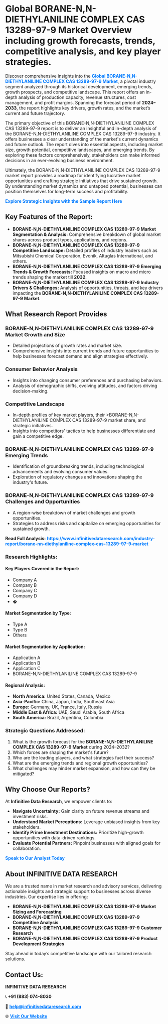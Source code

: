 <h1>Global BORANE-N,N-DIETHYLANILINE COMPLEX CAS 13289-97-9 Market Overview including growth forecasts, trends, competitive analysis, and key player strategies.</h1>
<p>
Discover comprehensive insights into the 
<a href="https://www.infinitivedataresearch.com/industry-report/borane-nn-diethylaniline-complex-cas-13289-97-9-market" rel="dofollow" style="color: #007BFF; text-decoration: none;"><strong>Global BORANE-N,N-DIETHYLANILINE COMPLEX CAS 13289-97-9 Market</strong></a>, a pivotal industry segment analyzed through its historical development, emerging trends, growth prospects, and competitive landscape. This report offers an in-depth analysis of production capacity, revenue structures, cost management, and profit margins. Spanning the forecast period of <strong>2024–2033</strong>, the report highlights key drivers, growth rates, and the market’s current and future trajectory.
</p>
<p>
The primary objective of this BORANE-N,N-DIETHYLANILINE COMPLEX CAS 13289-97-9 report is to deliver an insightful and in-depth analysis of the BORANE-N,N-DIETHYLANILINE COMPLEX CAS 13289-97-9 industry. It offers businesses a clear understanding of the market's current dynamics and future outlook. The report dives into essential aspects, including market size, growth potential, competitive landscapes, and emerging trends. By exploring these factors comprehensively, stakeholders can make informed decisions in an ever-evolving business environment.
</p>
<p>
Ultimately, the BORANE-N,N-DIETHYLANILINE COMPLEX CAS 13289-97-9 market report provides a roadmap for identifying lucrative market opportunities and crafting strategic initiatives that drive sustained growth. By understanding market dynamics and untapped potential, businesses can position themselves for long-term success and profitability.
</p>
<p>
<a href="https://www.infinitivedataresearch.com/request-sample/reportId=104114" style="color: #007BFF; text-decoration: none;"><strong>Explore Strategic Insights with the Sample Report Here</strong></a>
</p>

<h2>Key Features of the Report:</h2>
<ul>
<li><strong>BORANE-N,N-DIETHYLANILINE COMPLEX CAS 13289-97-9 Market Segmentation & Analysis:</strong> Comprehensive breakdown of global market shares across product types, applications, and regions.</li>
<li><strong>BORANE-N,N-DIETHYLANILINE COMPLEX CAS 13289-97-9 Competitive Landscape:</strong> Detailed profiles of industry leaders such as Mitsubishi Chemical Corporation, Evonik, Altuglas International, and others.</li>
<li><strong>BORANE-N,N-DIETHYLANILINE COMPLEX CAS 13289-97-9 Emerging Trends & Growth Forecasts:</strong> Focused insights on macro and micro trends shaping the market till <strong>2032</strong>.</li>
<li><strong>BORANE-N,N-DIETHYLANILINE COMPLEX CAS 13289-97-9 Industry Drivers & Challenges:</strong> Analysis of opportunities, threats, and key drivers impacting the <strong>BORANE-N,N-DIETHYLANILINE COMPLEX CAS 13289-97-9 Market</strong>.</li>
</ul>

<h2>What Research Report Provides</h2>
<h3>BORANE-N,N-DIETHYLANILINE COMPLEX CAS 13289-97-9 Market Growth and Size</h3>
<ul>
<li>Detailed projections of growth rates and market size.</li>
<li>Comprehensive insights into current trends and future opportunities to help businesses forecast demand and align strategies effectively.</li>
</ul>

<h3>Consumer Behavior Analysis</h3>
<ul>
<li>Insights into changing consumer preferences and purchasing behaviors.</li>
<li>Analysis of demographic shifts, evolving attitudes, and factors driving decision-making.</li>
</ul>

<h3>Competitive Landscape</h3>
<ul>
<li>In-depth profiles of key market players, their >BORANE-N,N-DIETHYLANILINE COMPLEX CAS 13289-97-9 market share, and strategic initiatives.</li>
<li>Insights into competitors' tactics to help businesses differentiate and gain a competitive edge.</li>
</ul>

<h3>BORANE-N,N-DIETHYLANILINE COMPLEX CAS 13289-97-9 Emerging Trends</h3>
<ul>
<li>Identification of groundbreaking trends, including technological advancements and evolving consumer values.</li>
<li>Exploration of regulatory changes and innovations shaping the industry's future.</li>
</ul>

<h3>BORANE-N,N-DIETHYLANILINE COMPLEX CAS 13289-97-9 Challenges and Opportunities</h3>
<ul>
<li>A region-wise breakdown of market challenges and growth opportunities.</li>
<li>Strategies to address risks and capitalize on emerging opportunities for sustained growth.</li>
</ul>
<p><strong>Read Full Analysis:</strong> <a href="https://www.infinitivedataresearch.com/industry-report/borane-nn-diethylaniline-complex-cas-13289-97-9-market" rel="dofollow" style="color: #007BFF; text-decoration: none;"><strong>https://www.infinitivedataresearch.com/industry-report/borane-nn-diethylaniline-complex-cas-13289-97-9-market</strong></a></p>
<h3>Research Highlights:</h3>
<h4>Key Players Covered in the Report:</h4>
<ul><li>Company A</li><li>Company B</li><li>Company C</li><li>Company D</li><li>�</li></ul>
<h4>Market Segmentation by Type:</h4>
<ul><li>Type A</li><li>Type B</li><li>Others</li></ul>
<h4>Market Segmentation by Application:</h4>
<ul><li>Application A</li><li>Application B</li><li>Application C</li><li>BORANE-N,N-DIETHYLANILINE COMPLEX CAS 13289-97-9</li></ul>

<h4>Regional Analysis:</h4>
<ul>
<li><strong>North America:</strong> United States, Canada, Mexico</li>
<li><strong>Asia-Pacific:</strong> China, Japan, India, Southeast Asia</li>
<li><strong>Europe:</strong> Germany, UK, France, Italy, Russia</li>
<li><strong>Middle East & Africa:</strong> UAE, Saudi Arabia, South Africa</li>
<li><strong>South America:</strong> Brazil, Argentina, Colombia</li>
</ul>

<h3>Strategic Questions Addressed:</h3>
<ol>
<li>What is the growth forecast for the <strong>BORANE-N,N-DIETHYLANILINE COMPLEX CAS 13289-97-9 Market</strong> during 2024–2032?</li>
<li>Which forces are shaping the market's future?</li>
<li>Who are the leading players, and what strategies fuel their success?</li>
<li>What are the emerging trends and regional growth opportunities?</li>
<li>What challenges may hinder market expansion, and how can they be mitigated?</li>
</ol>

<h2>Why Choose Our Reports?</h2>
<p>At <strong>Infinitive Data Research</strong>, we empower clients to:</p>
<ul>
<li><strong>Navigate Uncertainty:</strong> Gain clarity on future revenue streams and investment risks.</li>
<li><strong>Understand Market Perceptions:</strong> Leverage unbiased insights from key stakeholders.</li>
<li><strong>Identify Prime Investment Destinations:</strong> Prioritize high-growth opportunities with data-driven rankings.</li>
<li><strong>Evaluate Potential Partners:</strong> Pinpoint businesses with aligned goals for collaboration.</li>
</ul>
<p><a href="https://www.infinitivedataresearch.com/industry-report/borane-nn-diethylaniline-complex-cas-13289-97-9-market" rel="dofollow" style="color: #007BFF; text-decoration: none;"><strong>Speak to Our Analyst Today</strong></a></p>

<h2>About INFINITIVE DATA RESEARCH</h2>
<p>We are a trusted name in market research and advisory services, delivering actionable insights and strategic support to businesses across diverse industries. Our expertise lies in offering:</p>
<ul>
<li><strong>BORANE-N,N-DIETHYLANILINE COMPLEX CAS 13289-97-9 Market Sizing and Forecasting</strong></li>
<li><strong>BORANE-N,N-DIETHYLANILINE COMPLEX CAS 13289-97-9 Competitive Analysis</strong></li>
<li><strong>BORANE-N,N-DIETHYLANILINE COMPLEX CAS 13289-97-9 Customer Research</strong></li>
<li><strong>BORANE-N,N-DIETHYLANILINE COMPLEX CAS 13289-97-9 Product Development Strategies</strong></li>
</ul>
<p>Stay ahead in today’s competitive landscape with our tailored research solutions.</p>

<h2>Contact Us:</h2>
<p><strong>INFINITIVE DATA RESEARCH</strong></p>
<p>📞 <strong>+91 (883) 074-8030</strong></p>
<p>📧 <strong><a href="mailto:help@infinitivedataresearch.com" style="color: #007BFF;">help@infinitivedataresearch.com</a></strong></p>
<p>🌐 <strong><a href="https://www.infinitivedataresearch.com" rel="dofollow" style="color: #007BFF;">Visit Our Website</a></strong></p>